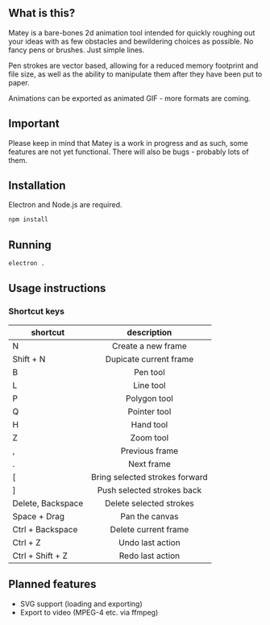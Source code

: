 ## What is this?

Matey is a bare-bones 2d animation tool intended for quickly roughing out your
ideas with as few obstacles and bewildering choices as possible. No fancy pens
or brushes. Just simple lines.

Pen strokes are vector based, allowing for a reduced memory footprint and file
size, as well as the ability to manipulate them after they have been put to
paper.

Animations can be exported as animated GIF - more formats are coming.

## Important

Please keep in mind that Matey is a work in progress and as such, some features
are not yet functional. There will also be bugs - probably lots of them.

## Installation

Electron and Node.js are required.

```sh
npm install
```

## Running

```sh
electron .
```

## Usage instructions

### Shortcut keys

| shortcut | description |
| ------------- |:-------------:|
| N      | Create a new frame |
| Shift + N      | Dupicate current frame |
| B      | Pen tool |
| L      | Line tool |
| P      | Polygon tool |
| Q      | Pointer tool |
| H      | Hand tool |
| Z      | Zoom tool |
| ,      | Previous frame |
| .      | Next frame |
| [      | Bring selected strokes forward |
| ]      | Push selected strokes back |
| Delete, Backspace | Delete selected strokes |
| Space + Drag | Pan the canvas |
| Ctrl + Backspace | Delete current frame |
| Ctrl + Z | Undo last action |
| Ctrl + Shift + Z | Redo last action |


## Planned features

 - SVG support (loading and exporting)
 - Export to video (MPEG-4 etc. via ffmpeg)
